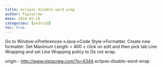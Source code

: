 ```yaml
---
title: eclipse disable word wrap
author: PipisCrew
date: 2016-03-10
categories: [android]
toc: true
---
```


Go to Window->Preferences->Java->Code Style->Formatter. Create new formatter. Set Maximum Length = 400 + click on edit and then pick tab Line Wrapping and set Line Wrapping policy to Do not wrap.

origin - http://www.pipiscrew.com/?p=4344 eclipse-disable-word-wrap